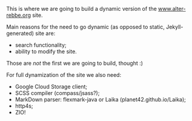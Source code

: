 This is where we are going to build a dynamic version of the www.alter-rebbe.org site.

Main reasons for the need to go dynamic (as opposed to static, Jekyll-generated) site are:
- search functionality;
- ability to modify the site.

Those are *not* the first we are going to build, thought :) 

For full dynamization of the site we also need:
- Google Cloud Storage client;
- SCSS compiler (compass/jsass?);
- MarkDown parser: flexmark-java or Laika (planet42.github.io/Laika);
- http4s;
- ZIO!
